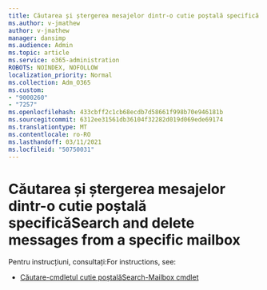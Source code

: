 ```yaml
---
title: Căutarea și ștergerea mesajelor dintr-o cutie poștală specifică
ms.author: v-jmathew
author: v-jmathew
manager: dansimp
ms.audience: Admin
ms.topic: article
ms.service: o365-administration
ROBOTS: NOINDEX, NOFOLLOW
localization_priority: Normal
ms.collection: Adm_O365
ms.custom:
- "9000260"
- "7257"
ms.openlocfilehash: 433cbff2c1cb68ecdb7d58661f998b70e946181b
ms.sourcegitcommit: 6312ee31561db36104f32282d019d069ede69174
ms.translationtype: MT
ms.contentlocale: ro-RO
ms.lasthandoff: 03/11/2021
ms.locfileid: "50750031"
---
```

# <a name="search-and-delete-messages-from-a-specific-mailbox"></a><span data-ttu-id="26032-102">Căutarea și ștergerea mesajelor dintr-o cutie poștală specifică</span><span class="sxs-lookup"><span data-stu-id="26032-102">Search and delete messages from a specific mailbox</span></span>

<span data-ttu-id="26032-103">Pentru instrucțiuni, consultați:</span><span class="sxs-lookup"><span data-stu-id="26032-103">For instructions, see:</span></span>

* [<span data-ttu-id="26032-104">Căutare-cmdletul cutie poștală</span><span class="sxs-lookup"><span data-stu-id="26032-104">Search-Mailbox cmdlet</span></span>](https://docs.microsoft.com/powershell/module/exchange/mailboxes/search-mailbox)
